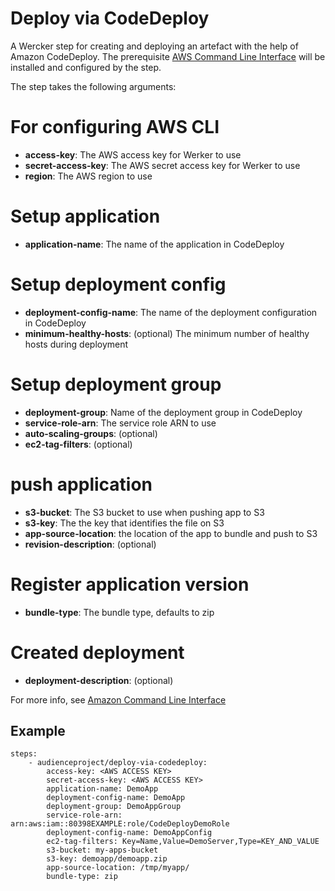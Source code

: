 # Deploy via CodeDeploy

A Wercker step for creating and deploying an artefact with the help of Amazon CodeDeploy.
The prerequisite [AWS Command Line Interface](https://aws.amazon.com/cli/) will be installed and configured by the step. 

The step takes the following arguments:
# For configuring AWS CLI
* **access-key**: The AWS access key for Werker to use
* **secret-access-key**: The AWS secret access key for Werker to use
* **region**: The AWS region to use
# Setup application
* **application-name**: The name of the application in CodeDeploy
# Setup deployment config
* **deployment-config-name**: The name of the deployment configuration in CodeDeploy
* **minimum-healthy-hosts**: (optional) The minimum number of healthy hosts during deployment
# Setup deployment group
* **deployment-group**: Name of the deployment group in CodeDeploy
* **service-role-arn**: The service role ARN to use
* **auto-scaling-groups**: (optional)  
* **ec2-tag-filters**: (optional)
# push application
* **s3-bucket**: The S3 bucket to use when pushing app to S3
* **s3-key**: The the key that identifies the file on S3 
* **app-source-location**: the location of the app to bundle and push to S3
* **revision-description**: (optional) 
# Register application version    
* **bundle-type**: The bundle type, defaults to zip
# Created deployment
* **deployment-description**: (optional)

For more info, see [Amazon Command Line Interface](http://docs.aws.amazon.com/cli/latest/reference/deploy)

## Example

```
steps:
    - audienceproject/deploy-via-codedeploy:
        access-key: <AWS ACCESS KEY>
        secret-access-key: <AWS ACCESS KEY>
        application-name: DemoApp
        deployment-config-name: DemoApp
        deployment-group: DemoAppGroup
        service-role-arn: arn:aws:iam::80398EXAMPLE:role/CodeDeployDemoRole
        deployment-config-name: DemoAppConfig                         
        ec2-tag-filters: Key=Name,Value=DemoServer,Type=KEY_AND_VALUE 
        s3-bucket: my-apps-bucket
        s3-key: demoapp/demoapp.zip
        app-source-location: /tmp/myapp/
        bundle-type: zip
```
